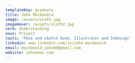 ```yaml
---
templateKey: graduate
title: John MacDonald
image: /assets/sloth.jpg
imageHover: /assets/sloth2.jpg
verb: Understanding
noun: Project
tools: 'Pens and sketch book, Illustrator and InDesign'
linkedin: www.linkedin.com/in/john-macdonald
email: macdonald.john09@gmail.com
website: johnamac.com
---
```


